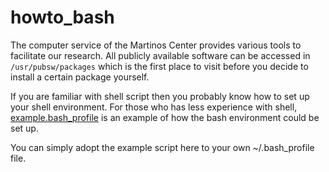 # howto_bash

The computer service of the Martinos Center provides various tools to facilitate our research. All publicly available software can be accessed in ``/usr/pubsw/packages`` which is the first place to visit before you decide to install a certain package yourself.

If you are familiar with shell script then you probably know how to set up your shell environment. For those who has less experience with shell, [example.bash_profile](example.bash_profile) is an example of how the bash environment could be set up.

You can simply adopt the example script here to your own ~/.bash_profile file.
